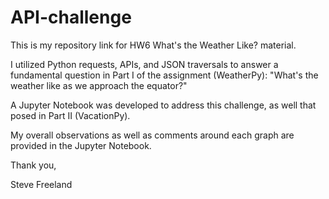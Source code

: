 # API-challenge

This is my repository link for HW6 What's the Weather Like? material.

I utilized Python requests, APIs, and JSON traversals to answer a fundamental question in Part I of the assignment (WeatherPy): "What's the weather like as we approach the equator?"

A Jupyter Notebook was developed to address this challenge, as well that posed in Part II (VacationPy).

My overall observations as well as comments around each graph are provided in the Jupyter Notebook.

Thank you,

Steve Freeland
